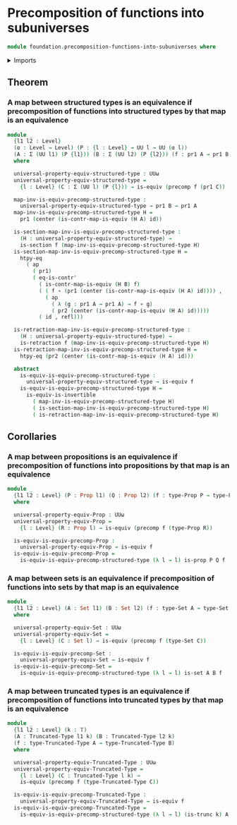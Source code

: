 # Precomposition of functions into subuniverses

```agda
module foundation.precomposition-functions-into-subuniverses where
```

<details><summary>Imports</summary>

```agda
open import foundation.action-on-identifications-functions
open import foundation.dependent-pair-types
open import foundation.function-extensionality
open import foundation.truncation-levels
open import foundation.universe-levels

open import foundation-core.contractible-maps
open import foundation-core.contractible-types
open import foundation-core.equivalences
open import foundation-core.function-types
open import foundation-core.homotopies
open import foundation-core.identity-types
open import foundation-core.precomposition-functions
open import foundation-core.propositions
open import foundation-core.retractions
open import foundation-core.sections
open import foundation-core.sets
open import foundation-core.truncated-types
```

</details>

## Theorem

### A map between structured types is an equivalence if precomposition of functions into structured types by that map is an equivalence

```agda
module _
  {l1 l2 : Level}
  (α : Level → Level) (P : {l : Level} → UU l → UU (α l))
  (A : Σ (UU l1) (P {l1})) (B : Σ (UU l2) (P {l2})) (f : pr1 A → pr1 B)
  where

  universal-property-equiv-structured-type : UUω
  universal-property-equiv-structured-type =
    {l : Level} (C : Σ (UU l) (P {l})) → is-equiv (precomp f (pr1 C))

  map-inv-is-equiv-precomp-structured-type :
    universal-property-equiv-structured-type → pr1 B → pr1 A
  map-inv-is-equiv-precomp-structured-type H =
    pr1 (center (is-contr-map-is-equiv (H A) id))

  is-section-map-inv-is-equiv-precomp-structured-type :
    (H : universal-property-equiv-structured-type) →
    is-section f (map-inv-is-equiv-precomp-structured-type H)
  is-section-map-inv-is-equiv-precomp-structured-type H =
    htpy-eq
      ( ap
        ( pr1)
        ( eq-is-contr'
          ( is-contr-map-is-equiv (H B) f)
          ( ( f ∘ (pr1 (center (is-contr-map-is-equiv (H A) id)))) ,
            ( ap
              ( λ (g : pr1 A → pr1 A) → f ∘ g)
              ( pr2 (center (is-contr-map-is-equiv (H A) id)))))
          ( id , refl)))

  is-retraction-map-inv-is-equiv-precomp-structured-type :
    (H : universal-property-equiv-structured-type) →
    is-retraction f (map-inv-is-equiv-precomp-structured-type H)
  is-retraction-map-inv-is-equiv-precomp-structured-type H =
    htpy-eq (pr2 (center (is-contr-map-is-equiv (H A) id)))

  abstract
    is-equiv-is-equiv-precomp-structured-type :
      universal-property-equiv-structured-type → is-equiv f
    is-equiv-is-equiv-precomp-structured-type H =
      is-equiv-is-invertible
        ( map-inv-is-equiv-precomp-structured-type H)
        ( is-section-map-inv-is-equiv-precomp-structured-type H)
        ( is-retraction-map-inv-is-equiv-precomp-structured-type H)
```

## Corollaries

### A map between propositions is an equivalence if precomposition of functions into propositions by that map is an equivalence

```agda
module _
  {l1 l2 : Level} (P : Prop l1) (Q : Prop l2) (f : type-Prop P → type-Prop Q)
  where

  universal-property-equiv-Prop : UUω
  universal-property-equiv-Prop =
    {l : Level} (R : Prop l) → is-equiv (precomp f (type-Prop R))

  is-equiv-is-equiv-precomp-Prop :
    universal-property-equiv-Prop → is-equiv f
  is-equiv-is-equiv-precomp-Prop =
    is-equiv-is-equiv-precomp-structured-type (λ l → l) is-prop P Q f
```

### A map between sets is an equivalence if precomposition of functions into sets by that map is an equivalence

```agda
module _
  {l1 l2 : Level} (A : Set l1) (B : Set l2) (f : type-Set A → type-Set B)
  where

  universal-property-equiv-Set : UUω
  universal-property-equiv-Set =
    {l : Level} (C : Set l) → is-equiv (precomp f (type-Set C))

  is-equiv-is-equiv-precomp-Set :
    universal-property-equiv-Set → is-equiv f
  is-equiv-is-equiv-precomp-Set =
    is-equiv-is-equiv-precomp-structured-type (λ l → l) is-set A B f
```

### A map between truncated types is an equivalence if precomposition of functions into truncated types by that map is an equivalence

```agda
module _
  {l1 l2 : Level} (k : 𝕋)
  (A : Truncated-Type l1 k) (B : Truncated-Type l2 k)
  (f : type-Truncated-Type A → type-Truncated-Type B)
  where

  universal-property-equiv-Truncated-Type : UUω
  universal-property-equiv-Truncated-Type =
    {l : Level} (C : Truncated-Type l k) →
    is-equiv (precomp f (type-Truncated-Type C))

  is-equiv-is-equiv-precomp-Truncated-Type :
    universal-property-equiv-Truncated-Type → is-equiv f
  is-equiv-is-equiv-precomp-Truncated-Type =
    is-equiv-is-equiv-precomp-structured-type (λ l → l) (is-trunc k) A B f
```
